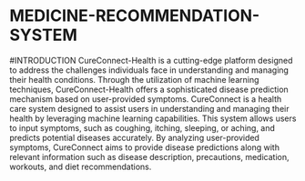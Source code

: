 # MEDICINE-RECOMMENDATION-SYSTEM
#INTRODUCTION
CureConnect-Health is a cutting-edge platform designed to address the challenges individuals face in understanding and managing their health conditions.
Through the utilization of machine learning techniques, CureConnect-Health offers a sophisticated disease prediction mechanism based on user-provided symptoms. 
CureConnect is a health care system designed to assist users in understanding and managing their health by leveraging machine learning capabilities. 
This system allows users to input symptoms, such as coughing, itching, sleeping, or aching, and predicts potential diseases accurately.
By analyzing user-provided symptoms, CureConnect aims to provide disease predictions along with relevant information such as disease 
description, precautions, medication, workouts, and diet recommendations.

